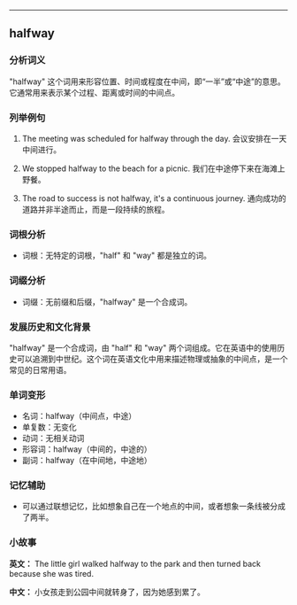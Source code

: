 
---------------
## halfway
### 分析词义
"halfway" 这个词用来形容位置、时间或程度在中间，即“一半”或“中途”的意思。它通常用来表示某个过程、距离或时间的中间点。

### 列举例句
1. The meeting was scheduled for halfway through the day.
   会议安排在一天中间进行。

2. We stopped halfway to the beach for a picnic.
   我们在中途停下来在海滩上野餐。

3. The road to success is not halfway, it's a continuous journey.
   通向成功的道路并非半途而止，而是一段持续的旅程。

### 词根分析
- 词根：无特定的词根，"half" 和 "way" 都是独立的词。

### 词缀分析
- 词缀：无前缀和后缀，"halfway" 是一个合成词。

### 发展历史和文化背景
"halfway" 是一个合成词，由 "half" 和 "way" 两个词组成。它在英语中的使用历史可以追溯到中世纪。这个词在英语文化中用来描述物理或抽象的中间点，是一个常见的日常用语。

### 单词变形
- 名词：halfway（中间点，中途）
- 单复数：无变化
- 动词：无相关动词
- 形容词：halfway（中间的，中途的）
- 副词：halfway（在中间地，中途地）

### 记忆辅助
- 可以通过联想记忆，比如想象自己在一个地点的中间，或者想象一条线被分成了两半。

### 小故事
**英文：**
The little girl walked halfway to the park and then turned back because she was tired.

**中文：**
小女孩走到公园中间就转身了，因为她感到累了。

